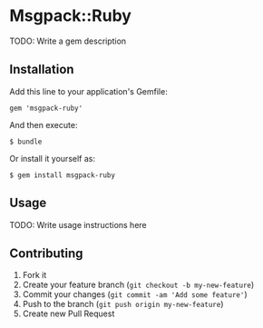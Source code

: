 # Msgpack::Ruby

TODO: Write a gem description

## Installation

Add this line to your application's Gemfile:

    gem 'msgpack-ruby'

And then execute:

    $ bundle

Or install it yourself as:

    $ gem install msgpack-ruby

## Usage

TODO: Write usage instructions here

## Contributing

1. Fork it
2. Create your feature branch (`git checkout -b my-new-feature`)
3. Commit your changes (`git commit -am 'Add some feature'`)
4. Push to the branch (`git push origin my-new-feature`)
5. Create new Pull Request

